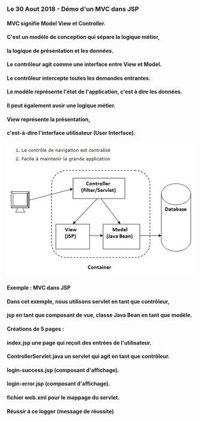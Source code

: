 ### Le 30 Aout 2018 - Démo d'un MVC dans JSP

#### MVC signifie Model View et Controller.
#### C'est un modèle de conception qui sépare la logique métier, 
#### la logique de présentation et les données.

#### Le contrôleur agit comme une interface entre View et Model.
#### Le contrôleur intercepte toutes les demandes entrantes.

#### Le modèle représente l'état de l'application, c'est à dire les données.
#### Il peut également avoir une logique métier.

#### View représente la présentation, 
#### c'est-à-dire l'interface utilisateur (User Interface).

![alt-text](https://github.com/Dolois/MVCjspProject/blob/master/ressources/MVC.JPG)

#### Exemple : MVC dans JSP
#### Dans cet exemple, nous utilisons servlet en tant que contrôleur, 
#### jsp en tant que composant de vue, classe Java Bean en tant que modèle.

#### Créations de 5 pages :

#### index.jsp une page qui reçoit des entrées de l'utilisateur.
#### ControllerServlet.java un servlet qui agit en tant que contrôleur.
#### login-success.jsp (composant d'affichage).
#### login-error.jsp (composant d'affichage).
#### fichier web.xml pour le mappage du servlet.

#### Réussir à ce logger (message de réussite)
